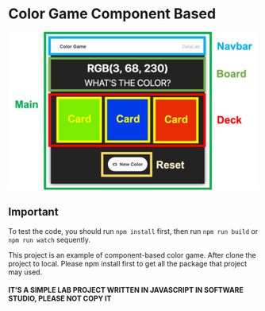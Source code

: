 # Color Game Component Based

![component](img/color_component.png)<br>

## Important
To test the code, you should run `npm install` first, then run `npm run build` or `npm run watch` sequently.


This project is an example of component-based color game. After clone the project to local. Please npm install first to get all the package that project may used.

#### IT'S A SIMPLE LAB PROJECT WRITTEN IN JAVASCRIPT IN SOFTWARE STUDIO, PLEASE NOT COPY IT
